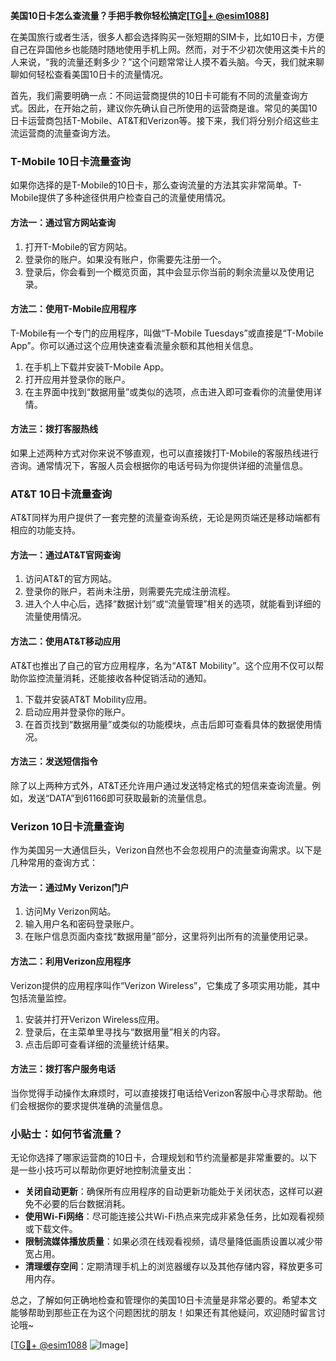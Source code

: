 **美国10日卡怎么查流量？手把手教你轻松搞定[[TG💪+ @esim1088](https://t.me/s/esim1088)]**

在美国旅行或者生活，很多人都会选择购买一张短期的SIM卡，比如10日卡，方便自己在异国他乡也能随时随地使用手机上网。然而，对于不少初次使用这类卡片的人来说，“我的流量还剩多少？”这个问题常常让人摸不着头脑。今天，我们就来聊聊如何轻松查看美国10日卡的流量情况。

首先，我们需要明确一点：不同运营商提供的10日卡可能有不同的流量查询方式。因此，在开始之前，建议你先确认自己所使用的运营商是谁。常见的美国10日卡运营商包括T-Mobile、AT&T和Verizon等。接下来，我们将分别介绍这些主流运营商的流量查询方法。

### T-Mobile 10日卡流量查询

如果你选择的是T-Mobile的10日卡，那么查询流量的方法其实非常简单。T-Mobile提供了多种途径供用户检查自己的流量使用情况。

#### 方法一：通过官方网站查询

1. 打开T-Mobile的官方网站。
2. 登录你的账户。如果没有账户，你需要先注册一个。
3. 登录后，你会看到一个概览页面，其中会显示你当前的剩余流量以及使用记录。

#### 方法二：使用T-Mobile应用程序

T-Mobile有一个专门的应用程序，叫做“T-Mobile Tuesdays”或直接是“T-Mobile App”。你可以通过这个应用快速查看流量余额和其他相关信息。

1. 在手机上下载并安装T-Mobile App。
2. 打开应用并登录你的账户。
3. 在主界面中找到“数据用量”或类似的选项，点击进入即可查看你的流量使用详情。

#### 方法三：拨打客服热线

如果上述两种方式对你来说不够直观，也可以直接拨打T-Mobile的客服热线进行咨询。通常情况下，客服人员会根据你的电话号码为你提供详细的流量信息。

### AT&T 10日卡流量查询

AT&T同样为用户提供了一套完整的流量查询系统，无论是网页端还是移动端都有相应的功能支持。

#### 方法一：通过AT&T官网查询

1. 访问AT&T的官方网站。
2. 登录你的账户，若尚未注册，则需要先完成注册流程。
3. 进入个人中心后，选择“数据计划”或“流量管理”相关的选项，就能看到详细的流量使用情况。

#### 方法二：使用AT&T移动应用

AT&T也推出了自己的官方应用程序，名为“AT&T Mobility”。这个应用不仅可以帮助你监控流量消耗，还能接收各种促销活动的通知。

1. 下载并安装AT&T Mobility应用。
2. 启动应用并登录你的账户。
3. 在首页找到“数据用量”或类似的功能模块，点击后即可查看具体的数据使用情况。

#### 方法三：发送短信指令

除了以上两种方式外，AT&T还允许用户通过发送特定格式的短信来查询流量。例如，发送“DATA”到61166即可获取最新的流量信息。

### Verizon 10日卡流量查询

作为美国另一大通信巨头，Verizon自然也不会忽视用户的流量查询需求。以下是几种常用的查询方式：

#### 方法一：通过My Verizon门户

1. 访问My Verizon网站。
2. 输入用户名和密码登录账户。
3. 在账户信息页面内查找“数据用量”部分，这里将列出所有的流量使用记录。

#### 方法二：利用Verizon应用程序

Verizon提供的应用程序叫作“Verizon Wireless”，它集成了多项实用功能，其中包括流量监控。

1. 安装并打开Verizon Wireless应用。
2. 登录后，在主菜单里寻找与“数据用量”相关的内容。
3. 点击后即可查看详细的流量统计结果。

#### 方法三：拨打客户服务电话

当你觉得手动操作太麻烦时，可以直接拨打电话给Verizon客服中心寻求帮助。他们会根据你的要求提供准确的流量信息。

### 小贴士：如何节省流量？

无论你选择了哪家运营商的10日卡，合理规划和节约流量都是非常重要的。以下是一些小技巧可以帮助你更好地控制流量支出：

- **关闭自动更新**：确保所有应用程序的自动更新功能处于关闭状态，这样可以避免不必要的后台数据消耗。
- **使用Wi-Fi网络**：尽可能连接公共Wi-Fi热点来完成非紧急任务，比如观看视频或下载文件。
- **限制流媒体播放质量**：如果必须在线观看视频，请尽量降低画质设置以减少带宽占用。
- **清理缓存空间**：定期清理手机上的浏览器缓存以及其他存储内容，释放更多可用内存。

总之，了解如何正确地检查和管理你的美国10日卡流量是非常必要的。希望本文能够帮助到那些正在为这个问题困扰的朋友！如果还有其他疑问，欢迎随时留言讨论哦~

[[TG💪+ @esim1088](https://t.me/s/esim1088) ![Image](https://i.postimg.cc/4NQfJmqS/Snipaste-2025-05-13-00-14-12.png)]